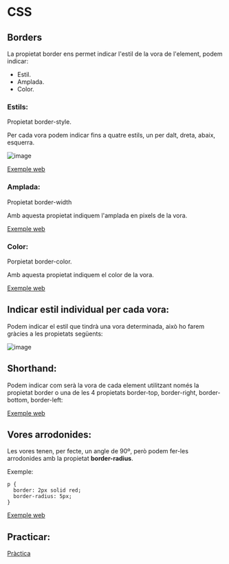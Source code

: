 # CSS

## Borders

La propietat border ens permet indicar l'estil de la vora de l'element, podem indicar:
- Estil.
- Amplada.
- Color.

### Estils:

Propietat border-style.

Per cada vora podem indicar fins a quatre estils, un per dalt, dreta, abaix, esquerra.

![image](https://user-images.githubusercontent.com/110727546/218274351-48e100ae-c95c-4284-85c8-d473b37dfd3e.png)

[Exemple web](https://www.w3schools.com/css/tryit.asp?filename=trycss_border-style)

### Amplada:

Propietat border-width

Amb aquesta propietat indiquem l'amplada en pixels de la vora.

[Exemple web](https://www.w3schools.com/css/tryit.asp?filename=trycss_border-width)

### Color:

Porpietat border-color.

Amb aquesta propietat indiquem el color de la vora.

[Exemple web](https://www.w3schools.com/css/tryit.asp?filename=trycss_border-color1)

## Indicar estil individual per cada vora:

Podem indicar el estil que tindrà una vora determinada, això ho farem gràcies a les propietats següents:

![image](https://user-images.githubusercontent.com/110727546/218274495-b04e31d8-837a-40ee-80d1-decbe3715d54.png)

## Shorthand:

Podem indicar com serà la vora de cada element utilitzant només la propietat border o una de les 4 propietats border-top, border-right, border-bottom, border-left:

[Exemple web](https://www.w3schools.com/css/tryit.asp?filename=trycss_border_left)

## Vores arrodonides:

Les vores tenen, per fecte, un angle de 90º, però podem fer-les arrodonides amb la propietat **border-radius**.

Exemple:

```
p {
  border: 2px solid red;
  border-radius: 5px;
}
```

[Exemple web](https://www.w3schools.com/css/tryit.asp?filename=trycss_border_round)

## Practicar:

[Pràctica](https://www.w3schools.com/css/exercise.asp?filename=exercise_border1)





